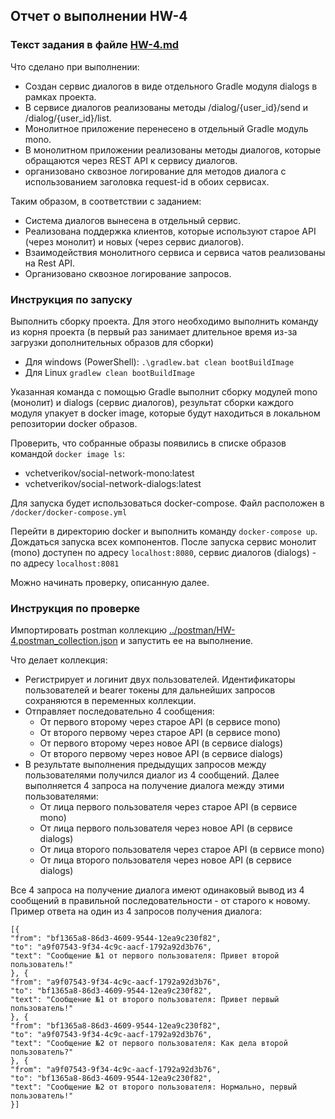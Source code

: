 ## Отчет о выполнении HW-4

### Текст задания в файле [HW-4.md](HW-4.md)

Что сделано при выполнении:

- Создан сервис диалогов в виде отдельного Gradle модуля dialogs в рамках проекта.
- В сервисе диалогов реализованы методы /dialog/{user_id}/send и /dialog/{user_id}/list.
- Монолитное приложение перенесено в отдельный Gradle модуль mono.
- В монолитном приложении реализованы методы диалогов, которые обращаются через REST API к сервису диалогов.
- организовано сквозное логирование для методов диалога с использованием заголовка request-id в обоих сервисах.

Таким образом, в соответствии с заданием:

- Система диалогов вынесена в отдельный сервис.
- Реализована поддержка клиентов, которые используют старое API (через монолит) и новых (через сервис диалогов).
- Взаимодействия монолитного сервиса и сервиса чатов реализованы на Rest API.
- Организовано сквозное логирование запросов.

### Инструкция по запуску

Выполнить сборку проекта. Для этого необходимо выполнить команду из корня проекта
(в первый раз занимает длительное время из-за загрузки дополнительных образов для сборки)

- Для windows (PowerShell): `.\gradlew.bat clean bootBuildImage`
- Для Linux `gradlew clean bootBuildImage`

Указанная команда с помощью Gradle выполнит сборку модулей mono (монолит) и dialogs (сервис диалогов),
результат сборки каждого модуля упакует в docker image, которые будут находиться в локальном репозитории docker образов.

Проверить, что собранные образы появились в списке образов командой `docker image ls`:

- vchetverikov/social-network-mono:latest
- vchetverikov/social-network-dialogs:latest

Для запуска будет использоваться docker-compose. Файл расположен в `/docker/docker-compose.yml`

Перейти в директорию docker и выполнить команду `docker-compose up`. Дождаться запуска всех компонентов.
После запуска сервис монолит (mono) доступен по адресу `localhost:8080`, сервис диалогов (dialogs) - по
адресу `localhost:8081`

Можно начинать проверку, описанную далее.

### Инструкция по проверке

Импортировать postman коллекцию [../postman/HW-4.postman_collection.json](../postman/HW-4.postman_collection.json)
и запустить ее на выполнение.

Что делает коллекция:

- Регистрирует и логинит двух пользователей.
  Идентификаторы пользователей и bearer токены для дальнейших запросов сохраняются в переменных коллекции.
- Отправляет последовательно 4 сообщения:
  - От первого второму через старое API (в сервисе mono)
  - От второго первому через старое API (в сервисе mono)
  - От первого второму через новое API (в сервисе dialogs)
  - От второго первому через новое API (в сервисе dialogs)
- В результате выполнения предыдущих запросов между пользователями получился диалог из 4 сообщений.
  Далее выполняется 4 запроса на получение диалога между этими пользователями:
  - От лица первого пользователя через старое API (в сервисе mono)
  - От лица первого пользователя через новое API (в сервисе dialogs)
  - От лица второго пользователя через старое API (в сервисе mono)
  - От лица второго пользователя через новое API (в сервисе dialogs)

Все 4 запроса на получение диалога имеют одинаковый вывод из 4 сообщений в правильной последовательности - от старого к
новому.
Пример ответа на один из 4 запросов получения диалога:

```
[{
"from": "bf1365a8-86d3-4609-9544-12ea9c230f82",
"to": "a9f07543-9f34-4c9c-aacf-1792a92d3b76",
"text": "Сообщение №1 от первого пользователя: Привет второй пользователь!"
}, {
"from": "a9f07543-9f34-4c9c-aacf-1792a92d3b76",
"to": "bf1365a8-86d3-4609-9544-12ea9c230f82",
"text": "Сообщение №1 от второго пользователя: Привет первый пользователь!"
}, {
"from": "bf1365a8-86d3-4609-9544-12ea9c230f82",
"to": "a9f07543-9f34-4c9c-aacf-1792a92d3b76",
"text": "Сообщение №2 от первого пользователя: Как дела второй пользователь?"
}, {
"from": "a9f07543-9f34-4c9c-aacf-1792a92d3b76",
"to": "bf1365a8-86d3-4609-9544-12ea9c230f82",
"text": "Сообщение №2 от второго пользователя: Нормально, первый пользователь!"
}]
```
